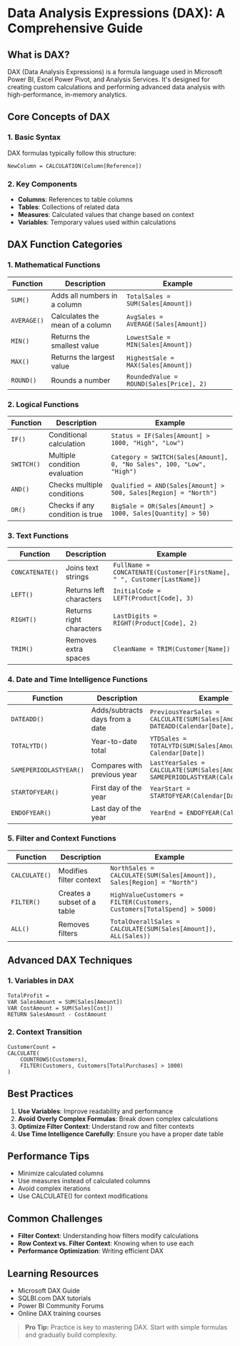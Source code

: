 # Data Analysis Expressions (DAX): A Comprehensive Guide

## What is DAX?

DAX (Data Analysis Expressions) is a formula language used in Microsoft Power BI, Excel Power Pivot, and Analysis Services. It's designed for creating custom calculations and performing advanced data analysis with high-performance, in-memory analytics.

## Core Concepts of DAX

### 1. Basic Syntax
DAX formulas typically follow this structure:
```dax
NewColumn = CALCULATION(Column[Reference])
```

### 2. Key Components
- **Columns**: References to table columns
- **Tables**: Collections of related data
- **Measures**: Calculated values that change based on context
- **Variables**: Temporary values used within calculations

## DAX Function Categories

### 1. Mathematical Functions

| Function | Description | Example |
|----------|-------------|---------|
| `SUM()` | Adds all numbers in a column | `TotalSales = SUM(Sales[Amount])` |
| `AVERAGE()` | Calculates the mean of a column | `AvgSales = AVERAGE(Sales[Amount])` |
| `MIN()` | Returns the smallest value | `LowestSale = MIN(Sales[Amount])` |
| `MAX()` | Returns the largest value | `HighestSale = MAX(Sales[Amount])` |
| `ROUND()` | Rounds a number | `RoundedValue = ROUND(Sales[Price], 2)` |

### 2. Logical Functions

| Function | Description | Example |
|----------|-------------|---------|
| `IF()` | Conditional calculation | `Status = IF(Sales[Amount] > 1000, "High", "Low")` |
| `SWITCH()` | Multiple condition evaluation | `Category = SWITCH(Sales[Amount], 0, "No Sales", 100, "Low", "High")` |
| `AND()` | Checks multiple conditions | `Qualified = AND(Sales[Amount] > 500, Sales[Region] = "North")` |
| `OR()` | Checks if any condition is true | `BigSale = OR(Sales[Amount] > 1000, Sales[Quantity] > 50)` |

### 3. Text Functions

| Function | Description | Example |
|----------|-------------|---------|
| `CONCATENATE()` | Joins text strings | `FullName = CONCATENATE(Customer[FirstName], " ", Customer[LastName])` |
| `LEFT()` | Returns left characters | `InitialCode = LEFT(Product[Code], 3)` |
| `RIGHT()` | Returns right characters | `LastDigits = RIGHT(Product[Code], 2)` |
| `TRIM()` | Removes extra spaces | `CleanName = TRIM(Customer[Name])` |

### 4. Date and Time Intelligence Functions

| Function | Description | Example |
|----------|-------------|---------|
| `DATEADD()` | Adds/subtracts days from a date | `PreviousYearSales = CALCULATE(SUM(Sales[Amount]), DATEADD(Calendar[Date], -1, YEAR))` |
| `TOTALYTD()` | Year-to-date total | `YTDSales = TOTALYTD(SUM(Sales[Amount]), Calendar[Date])` |
| `SAMEPERIODLASTYEAR()` | Compares with previous year | `LastYearSales = CALCULATE(SUM(Sales[Amount]), SAMEPERIODLASTYEAR(Calendar[Date]))` |
| `STARTOFYEAR()` | First day of the year | `YearStart = STARTOFYEAR(Calendar[Date])` |
| `ENDOFYEAR()` | Last day of the year | `YearEnd = ENDOFYEAR(Calendar[Date])` |

### 5. Filter and Context Functions

| Function | Description | Example |
|----------|-------------|---------|
| `CALCULATE()` | Modifies filter context | `NorthSales = CALCULATE(SUM(Sales[Amount]), Sales[Region] = "North")` |
| `FILTER()` | Creates a subset of a table | `HighValueCustomers = FILTER(Customers, Customers[TotalSpend] > 5000)` |
| `ALL()` | Removes filters | `TotalOverallSales = CALCULATE(SUM(Sales[Amount]), ALL(Sales))` |

## Advanced DAX Techniques

### 1. Variables in DAX
```dax
TotalProfit = 
VAR SalesAmount = SUM(Sales[Amount])
VAR CostAmount = SUM(Sales[Cost])
RETURN SalesAmount - CostAmount
```

### 2. Context Transition
```dax
CustomerCount = 
CALCULATE(
    COUNTROWS(Customers),
    FILTER(Customers, Customers[TotalPurchases] > 1000)
)
```

## Best Practices

1. **Use Variables**: Improve readability and performance
2. **Avoid Overly Complex Formulas**: Break down complex calculations
3. **Optimize Filter Context**: Understand row and filter contexts
4. **Use Time Intelligence Carefully**: Ensure you have a proper date table

## Performance Tips

- Minimize calculated columns
- Use measures instead of calculated columns
- Avoid complex iterations
- Use CALCULATE() for context modifications

## Common Challenges

- **Filter Context**: Understanding how filters modify calculations
- **Row Context vs. Filter Context**: Knowing when to use each
- **Performance Optimization**: Writing efficient DAX

## Learning Resources

- Microsoft DAX Guide
- SQLBI.com DAX tutorials
- Power BI Community Forums
- Online DAX training courses

> **Pro Tip:** Practice is key to mastering DAX. Start with simple formulas and gradually build complexity.